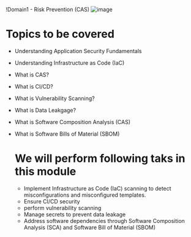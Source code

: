 !Domain1 - Risk Prevention (CAS)
![image](https://github.com/user-attachments/assets/b7b1efc6-ebfd-452d-b832-49a00a4636a7)

# Topics to be covered
- Understanding Application Security Fundamentals
- Understanding Infrastructure as Code (IaC)
- What is CAS?
- What is CI/CD?
- What is Vulnerability Scanning?
- What is Data Leakgage?
- What is Software Composition Analysis (CAS)
- What is Software Bills of Material (SBOM)

  # We will perform following taks in this module
  - Implement Infrastructure as Code (IaC) scanning to detect misconfigurations and misconfigured templates.
  - Ensure CI/CD security
  - perform vulnerability scanning
  - Manage secrets to prevent data leakage
  - Address software dependencies through Software Composition Analysis (SCA) and Software Bill of Material (SBOM)
